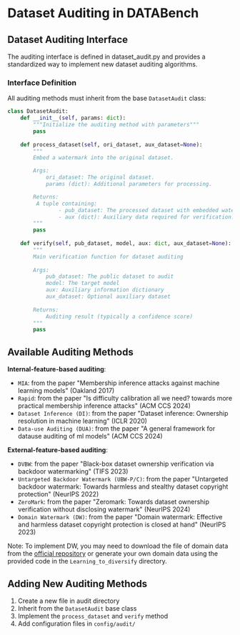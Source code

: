 # Dataset Auditing in DATABench

## Dataset Auditing Interface

The auditing interface is defined in dataset_audit.py and provides a standardized way to implement new dataset auditing algorithms.

### Interface Definition

All auditing methods must inherit from the base `DatasetAudit` class:

```python
class DatasetAudit:
    def __init__(self, params: dict):
        """Initialize the auditing method with parameters"""
        pass
    
    def process_dataset(self, ori_dataset, aux_dataset=None):
        """
        Embed a watermark into the original dataset.

        Args:
            ori_dataset: The original dataset.
            params (dict): Additional parameters for processing.

        Returns:
         A tuple containing:
                - pub_dataset: The processed dataset with embedded watermark.
                - aux (dict): Auxiliary data required for verification.
        """
        pass
    
    def verify(self, pub_dataset, model, aux: dict, aux_dataset=None):
        """
        Main verification function for dataset auditing
        
        Args:
            pub_dataset: The public dataset to audit
            model: The target model
            aux: Auxiliary information dictionary
            aux_dataset: Optional auxiliary dataset
            
        Returns:
            Auditing result (typically a confidence score)
        """
        pass
```

## Available Auditing Methods

**Internal-feature-based auditing**:
- `MIA`: from the paper "Membership inference attacks against machine learning models" (Oakland 2017)
- `Rapid`: from the paper "Is difficulty calibration all we need? towards more practical membership inference attacks" (ACM CCS 2024)
- `Dataset Inference (DI)`: from the paper "Dataset inference: Ownership resolution in machine learning" (ICLR 2020)
- `Data-use Auditing (DUA)`: from the paper "A general framework for datause auditing of ml models" (ACM CCS 2024)

**External-feature-based auditing**:
- `DVBW`: from the paper "Black-box dataset ownership verification via backdoor watermarking" (TIFS 2023)
- `Untargeted Backdoor Watermark (UBW-P/C)`: from the paper "Untargeted backdoor watermark: Towards harmless and stealthy dataset copyright protection" (NeurIPS 2022)
- `ZeroMark`: from the paper "Zeromark: Towards dataset ownership verification without disclosing watermark" (NeurIPS 2024)
- `Domain Watermark (DW)`: from the paper "Domain watermark: Effective and harmless dataset copyright protection is closed at hand" (NeurIPS 2023)

Note: To implement DW, you may need to download the file of domain data from the [official repository](https://github.com/JunfengGo/Domain-Watermark) or generate your own domain data using the provided code in the `Learning_to_diversify` directory.

## Adding New Auditing Methods

1. Create a new file in audit directory
2. Inherit from the `DatasetAudit` base class
3. Implement the `process_dataset` and `verify` method
4. Add configuration files in `config/audit/`